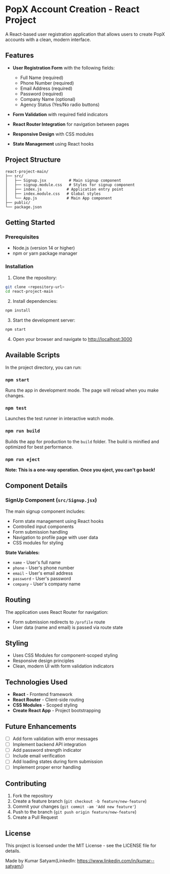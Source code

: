 # PopX Account Creation - React Project

A React-based user registration application that allows users to create PopX accounts with a clean, modern interface.

## Features

- **User Registration Form** with the following fields:
  - Full Name (required)
  - Phone Number (required)
  - Email Address (required)
  - Password (required)
  - Company Name (optional)
  - Agency Status (Yes/No radio buttons)

- **Form Validation** with required field indicators
- **React Router Integration** for navigation between pages
- **Responsive Design** with CSS modules
- **State Management** using React hooks

## Project Structure

```
react-project-main/
├── src/
│   ├── Signup.jsx          # Main signup component
│   ├── signup.module.css   # Styles for signup component
│   ├── index.js           # Application entry point
│   ├── index.module.css   # Global styles
│   └── App.js             # Main App component
├── public/
└── package.json
```

## Getting Started

### Prerequisites

- Node.js (version 14 or higher)
- npm or yarn package manager

### Installation

1. Clone the repository:
```bash
git clone <repository-url>
cd react-project-main
```

2. Install dependencies:
```bash
npm install
```

3. Start the development server:
```bash
npm start
```

4. Open your browser and navigate to [http://localhost:3000](http://localhost:3000)

## Available Scripts

In the project directory, you can run:

### `npm start`
Runs the app in development mode. The page will reload when you make changes.

### `npm test`
Launches the test runner in interactive watch mode.

### `npm run build`
Builds the app for production to the `build` folder. The build is minified and optimized for best performance.

### `npm run eject`
**Note: This is a one-way operation. Once you eject, you can't go back!**

## Component Details

### SignUp Component (`src/Signup.jsx`)

The main signup component includes:
- Form state management using React hooks
- Controlled input components
- Form submission handling
- Navigation to profile page with user data
- CSS modules for styling

**State Variables:**
- `name` - User's full name
- `phone` - User's phone number
- `email` - User's email address
- `password` - User's password
- `company` - User's company name

## Routing

The application uses React Router for navigation:
- Form submission redirects to `/profile` route
- User data (name and email) is passed via route state

## Styling

- Uses CSS Modules for component-scoped styling
- Responsive design principles
- Clean, modern UI with form validation indicators

## Technologies Used

- **React** - Frontend framework
- **React Router** - Client-side routing
- **CSS Modules** - Scoped styling
- **Create React App** - Project bootstrapping

## Future Enhancements

- [ ] Add form validation with error messages
- [ ] Implement backend API integration
- [ ] Add password strength indicator
- [ ] Include email verification
- [ ] Add loading states during form submission
- [ ] Implement proper error handling

## Contributing

1. Fork the repository
2. Create a feature branch (`git checkout -b feature/new-feature`)
3. Commit your changes (`git commit -am 'Add new feature'`)
4. Push to the branch (`git push origin feature/new-feature`)
5. Create a Pull Request

## License

This project is licensed under the MIT License - see the LICENSE file for details.

Made by Kumar Satyam(LinkedIn: https://www.linkedin.com/in/kumar--satyam/)